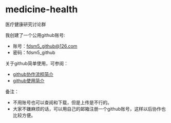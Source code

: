# medicine-health
医疗健康研究讨论群

我创建了一个公用github账号:
  - 账号：fdsm5_github@126.com
  - 密码：fdsm5_github

关于github简单使用，可参阅：
* [github协作流程简介](https://guides.github.com/introduction/flow/)
* [github使用简介](https://guides.github.com/activities/hello-world/)

备注：
  - 不用账号也可以查阅和下载，但是上传是不行的。
  - 大家不嫌麻烦的话，可以用自己的邮箱注册一个github账号，这样以后协作也比较方便。
  
